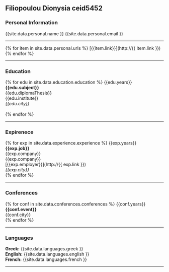 ## Filiopoulou Dionysia ceid5452
### Personal Information

{{site.data.personal.name }}
{{site.data.personal.email }}
_______________________

{% for item in site.data.personal.urls %}
[{{item.link}}](http://{{ item.link }})<br>
{% endfor %}

_______________________

### Education

{% for edu in site.data.education.education %}
{{edu.years}}<br>
**{{edu.subject}}**<br>
{{edu.diplomaThesis}}<br> 
{{edu.institute}}<br> 
*{{edu.city}}*<br> <br>
{% endfor %}

_______________________

### Expirenece

{% for exp in site.data.experience.experience %}
    {{exp.years}}<br> 
    **{{exp.job}}**<br> 
    {{exp.company}}<br> 
    {{exp.company}}<br> 
   [{{exp.employer}}](http://{{ exp.link }})<br> 
    *{{exp.city}}*<br> 
{% endfor %}

_______________________

### Conferences

{% for conf in site.data.conferences.conferences %}
   {{conf.years}}<br> 
   **{{conf.event}}**<br> 
   {{conf.city}}<br> 
{% endfor %}

_______________________

### Languages

**Greek:** {{site.data.languages.greek }}<br>
**English:** {{site.data.languages.english }}<br>
**French:** {{site.data.languages.french }}<br>


_______________________

